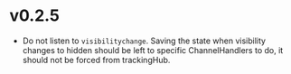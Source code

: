 # v0.2.5
 - Do not listen to `visibilitychange`. Saving the state when visibility changes to hidden should be left to specific ChannelHandlers to do, it should not be forced from trackingHub.
